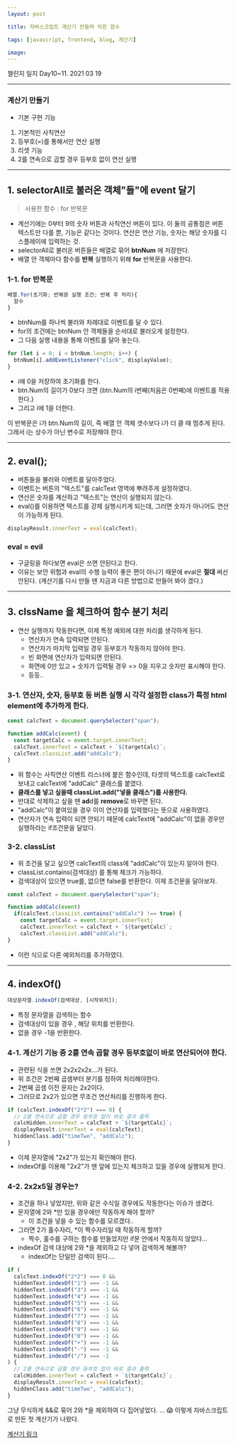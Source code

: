 ```yaml
---
layout: post

title: 자바스크립트 계산기 만들며 익힌 함수

tags: [javascript, frontend, blog, 계산기]

image:
---
```


챌린지 일지 Day10~11. 2021 03 19

---

### 계산기 만들기

- 기본 구현 기능

1. 기본적인 사칙연산
2. 등부호(=)를 통해서만 연산 실행
3. 리셋 기능
4. 2를 연속으로 곱할 경우 등부호 없이 연산 실행

---

## 1. selectorAll로 불러온 객체"들"에 event 달기

> 사용한 함수 : for 반복문

- 계산기에는 0부터 9의 숫자 버튼과 사칙연산 버튼이 있다. 이 둘의 공통점은 버튼 텍스트만 다를 뿐, 기능은 같다는 것이다. 연산은 연산 기능, 숫자는 해당 숫자를 디스플레이에 입력하는 것.
- selectorAll로 불러온 버튼들은 배열로 묶어 **btnNum** 에 저장한다.
- 배열 안 객체마다 함수를 **반복** 실행하기 위해 **for** 반복문을 사용한다.

### 1-1. for 반복문

```javascript
배열.for(초기화; 반복문 실행 조건; 반복 후 처리){
  함수
}
```

- btnNum를 하나씩 불러와 차례대로 이벤트를 달 수 있다.
- for의 조건에는 btnNum 안 객체들을 순서대로 불러오게 설정한다.
- 그 다음 실행 내용을 통해 이벤트를 달아 놓는다.

```javascript
for (let i = 0; i < btnNum.length; i++) {
  btnNum[i].addEventListener("click", displayValue);
}
```

- i에 0을 저장하여 초기화를 한다.
- btn.Num의 길이가 0보다 크면 {btn.Num의 i번째(처음은 0번째)에 이벤트를 적용한다.}
- 그리고 i에 1을 더한다.

이 반복문은 i가 btn.Num의 길이, 즉 배열 안 객체 갯수보다 i가 더 클 때 멈추게 된다.
그래서 i는 상수가 아닌 변수로 저장해야 한다.

---

## 2. eval();

- 버튼들을 불러와 이벤트를 달아주었다.
- 이벤트는 버튼의 "텍스트"를 calcText 영역에 뿌려주게 설정하였다.
- 연산은 숫자를 계산하고 "텍스트"는 연산이 실행되지 않는다.
- eval()를 이용하면 텍스트를 강제 실행시키게 되는데, 그러면 숫자가 아니어도 연산이 가능하게 된다.

```javascript
displayResult.innerText = eval(calcText);
```

### eval = evil

- 구글링을 하다보면 eval은 쓰면 안된다고 한다.
- 이유는 보안 위험과 eval의 수행 능력이 좋은 편이 아니기 때문에 eval은 **절대** 써선 안된다.
  (계산기를 다시 만들 땐 지금과 다른 방법으로 만들어 봐야 겠다.)

---

## 3. clssName 을 체크하여 함수 분기 처리

- 연산 실행까지 작동한다면, 이제 특정 예외에 대한 처리를 생각하게 된다.
  - 연산자가 연속 입력되면 안된다.
  - 연산자가 마지막 입력일 경우 등부호가 작동하지 않아야 한다.
  - 빈 화면에 연산자가 입력되면 안된다.
  - 화면에 0만 있고 + 숫자가 입력될 경우 => 0을 지우고 숫자만 표시해야 한다.
  - 등등..

### 3-1. 연산자, 숫자, 등부호 등 버튼 실행 시 각각 설정한 class가 특정 html element에 추가하게 한다.

```javascript
const calcText = document.querySelector("span");

function addCalc(event) {
  const targetCalc = event.target.innerText;
  calcText.innerText = calcText + `${targetCalc}`;
  calcText.classList.add("addCalc");
}
```

- 위 함수는 사칙연산 이벤트 리스너에 붙은 함수인데, 타겟의 텍스트를 calcText로 보내고 calcText에 "addCalc" 클래스를 붙였다.
- **클래스를 넣고 싶을때 classList.add("넣을 클래스")를 사용한다.**
- 반대로 삭제하고 싶을 땐 **ad**d를 **remove**로 바꾸면 된다.
- "addCalc"이 붙여있을 경우 이미 연산자를 입력했다는 뜻으로 사용하였다.
- 연산자가 연속 입력이 되면 안되기 때문에 calcText에 "addCalc"이 없을 경우만 실행하라는 if조건문을 달았다.

### 3-2. classList

- 위 조건을 달고 싶으면 calcText의 class에 "addCalc"이 있는지 알아야 한다.
- classList.contains(검색대상) 를 통해 체크가 가능하다.
- 검색대상이 있으면 true를, 없으면 false를 반환한다. 이제 조건문을 달아보자.

```javascript
const calcText = document.querySelector("span");

function addCalc(event)
  if(calcText.classList.contains("addCalc") !== true) {
    const targetCalc = event.target.innerText;
    calcText.innerText = calcText + `${targetCalc}`;
    calcText.classList.add("addCalc");
}
```

- 이런 식으로 다른 예외처리를 추가하였다.

---

## 4. indexOf()

```javascript
대상문자열.indexOf(검색대상, [시작위치]);
```

- 특정 문자열을 검색하는 함수
- 검색대상이 있을 경우 , 해당 위치를 반환한다.
- 없을 경우 -1을 반환한다.

### 4-1. 계산기 기능 중 2를 연속 곱할 경우 등부호없이 바로 연산되어야 한다.

- 관련된 식을 쓰면 2x2x2x2x...가 된다.
- 위 조건은 2번째 곱셈부터 분기를 정하여 처리해야한다.
- 2번째 곱셈 이전 문자는 2x2이다.
- 그러므로 2x2가 있으면 무조건 연산처리를 진행하게 한다.

```javascript
if (calcText.indexOf("2*2") === 0) {
  // 2를 연속으로 곱할 경우 등부호 없이 바로 결과 출력
  calcHidden.innerText = calcText + `${targetCalc}`;
  displayResult.innerText = eval(calcText);
  hiddenClass.add("timeTwo", "addCalc");
}
```

- 이제 문자열에 "2x2"가 있는지 확인해야 한다.
- indexOf를 이용해 "2x2"가 맨 앞에 있는지 체크하고 있을 경우에 실행되게 한다.

### 4-2. 2x2x5일 경우는?

- 조건을 하나 넣었지만, 위와 같은 수식일 경우에도 작동한다는 이슈가 생겼다.
- 문자열에 2와 \*만 있을 경우에만 작동하게 해야 할까?
  - 이 조건을 넣을 수 있는 함수를 모르겠다..
- 그러면 2가 홀수자리, \*이 짝수자리일 때 작동하게 할까?
  - 짝수, 홀수를 구하는 함수를 만들었지만 if문 안에서 작동하지 않았다...
- indexOf 검색 대상에 2와 \*을 제외하고 다 넣어 검색하게 해볼까?
  - indexOf는 단일만 검색이 된다....

```javascript
if (
  calcText.indexOf("2*2") === 0 &&
  hiddenText.indexOf("1") === -1 &&
  hiddenText.indexOf("3") === -1 &&
  hiddenText.indexOf("4") === -1 &&
  hiddenText.indexOf("5") === -1 &&
  hiddenText.indexOf("6") === -1 &&
  hiddenText.indexOf("7") === -1 &&
  hiddenText.indexOf("8") === -1 &&
  hiddenText.indexOf("9") === -1 &&
  hiddenText.indexOf("0") === -1 &&
  hiddenText.indexOf("+") === -1 &&
  hiddenText.indexOf("-") === -1 &&
  hiddenText.indexOf("/") === -1
) {
  // 2를 연속으로 곱할 경우 등부호 없이 바로 결과 출력
  calcHidden.innerText = calcText + `${targetCalc}`;
  displayResult.innerText = eval(calcText);
  hiddenClass.add("timeTwo", "addCalc");
}
```

그냥 무식하게 &&로 묶어 2와 \*을 제외하여 다 집어넣었다.
... 😱
이렇게 자바스크립트로 만든 첫 계산기가 나왔다.

[계산기 링크](https://dev-hsonghart.github.io/first_calcurator/)
